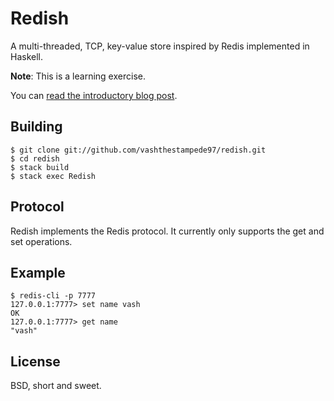 

Redish
======

A multi-threaded, TCP, key-value store inspired by Redis implemented in
Haskell.

**Note**: This is a learning exercise.

You can [read the introductory blog post][1].

Building
--------

    $ git clone git://github.com/vashthestampede97/redish.git
    $ cd redish
    $ stack build
    $ stack exec Redish

Protocol
--------

Redish implements the Redis protocol.  It currently only supports the get and
set operations.

Example
-------

```
$ redis-cli -p 7777
127.0.0.1:7777> set name vash
OK
127.0.0.1:7777> get name
"vash"
```

License
-------

BSD, short and sweet.

[1]: https://honza.ca/2015/09/building-a-redis-clone-in-haskell
